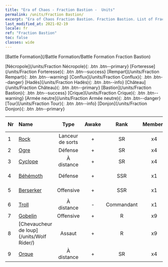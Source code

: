 ```yaml
---
title: "Era of Chaos - Fraction Bastion -  Units"
permalink: /units/Fraction Bastion/
excerpt: "Era of Chaos Fraction Bastion. Fraction Bastion. List of Fraction in Era of Chaos"
last_modified_at: 2021-02-19
locale: fr
ref: "Fraction Bastion"
toc: false
classes: wide
---
```

  [Battle Formation](/Battle Formation/Battle Formation Fraction Bastion)

 [Nécropole](/units/Fraction Nécropole){: .btn .btn--primary} [Forteresse](/units/Fraction Forteresse){: .btn .btn--success} [Rempart](/units/Fraction Rempart){: .btn .btn--warning} [Conflux](/units/Fraction Conflux){: .btn .btn--danger} [Hadès](/units/Fraction Hadès){: .btn .btn--info} [Château](/units/Fraction Château){: .btn .btn--primary} [Bastion](/units/Fraction Bastion){: .btn .btn--success} [Crique](/units/Fraction Crique){: .btn .btn--warning} [Armée neutre](/units/Fraction Armée neutre){: .btn .btn--danger} [Tour](/units/Fraction Tour){: .btn .btn--info} [Donjon](/units/Fraction Donjon){: .btn .btn--primary} 

  | Nr |         Name        |   Type   | Awake |    Rank   |   Members     |  Stars  |  Attack  |     HP    | Awaken Name  |
  |:---|:--------------------|:--------:|:-----:|:---------:|:-------------:|:-------:|:--------:|:---------:|:-------------|
  | 1 | [Rock](/units/Roc/) | Lanceur de sorts | + | SR | x4 | <i class="fas fa-star"/><i class="fas fa-star"/> | 792.0 | 4978 |  Rock foudroyant  |
  | 2 | [Ogre](/units/Ogre/) | Défense | + | SR | x4 | <i class="fas fa-star"/><i class="fas fa-star"/> | 107.6 | 2523 |  Ogre Mage  |
  | 3 | [Cyclope](/units/Cyclops/) | À distance | + | SR | x4 | <i class="fas fa-star"/><i class="fas fa-star"/> | 678.8 | 5091 |  Roi Cyclope  |
  | 4 | [Béhémoth](/units/Behemoth/) | Défense | + | SSR | x1 | <i class="fas fa-star"/><i class="fas fa-star"/><i class="fas fa-star"/> | 407.3 | 10182 |  Béhémoth royal  |
  | 5 | [Berserker](/units/Berserker/) | Offensive | + | SSR | x1 | <i class="fas fa-star"/><i class="fas fa-star"/><i class="fas fa-star"/> | 678.8 | 5317 |  Hurleur macabre  |
  | 6 | [Troll](/units/Troll/) | À distance | - | Commandant | x1 | <i class="fas fa-star"/><i class="fas fa-star"/><i class="fas fa-star"/> | 1018.3 | 9051 |   -   |
  | 7 | [Gobelin](/units/Goblin/) | Offensive | + | R | x9 | <i class="fas fa-star"/> | 82.7 | 761 |  Hobgobelin  |
  | 8 | [Chevaucheur de loup](/units/Wolf Rider/) | Assaut | + | R | x9 | <i class="fas fa-star"/> | 72.8 | 860 |  Pillard  |
  | 9 | [Orque](/units/Orc/) | À distance | + | SR | x4 | <i class="fas fa-star"/><i class="fas fa-star"/> | 82.7 | 662 |  Commandant Orque  |
